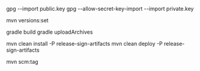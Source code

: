 gpg --import public.key
gpg --allow-secret-key-import --import private.key 

mvn versions:set

gradle build
gradle uploadArchives

mvn clean install -P release-sign-artifacts
mvn clean deploy  -P release-sign-artifacts

mvn scm:tag
